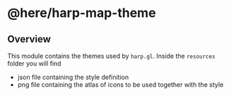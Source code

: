 # @here/harp-map-theme

## Overview

This module contains the themes used by `harp.gl`.
Inside the `resources` folder you will find

* json file containing the style definition
* png file containing the atlas of icons to be used together with the style
